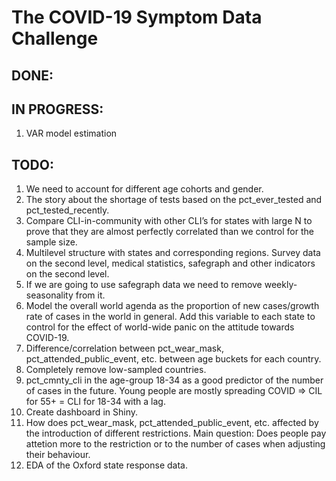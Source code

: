 # The COVID-19 Symptom Data Challenge

## DONE:

## IN PROGRESS:
1. VAR model estimation

## TODO:
1. We need to account for different age cohorts and gender.
2. The story about the shortage of tests based on the pct_ever_tested and pct_tested_recently.
3. Compare CLI-in-community with other CLI’s for states with large N to prove that they are almost perfectly correlated than we control for the sample size.
6. Multilevel structure with states and corresponding regions. Survey data on the second level, medical statistics, safegraph and other indicators on the second level.
7. If we are going to use safegraph data we need to remove weekly-seasonality from it.
10.	Model the overall world agenda as the proportion of new cases/growth rate of cases in the world in general. Add this variable to each state to control for the effect of world-wide panic on the attitude towards COVID-19.
11. Difference/correlation between  pct_wear_mask, pct_attended_public_event, etc. between age buckets for each country.
12. Completely remove low-sampled countries.
13. pct_cmnty_cli in the age-group 18-34 as a good predictor of the number of cases in the future. Young people are mostly spreading COVID => CIL for 55+ = CLI for 18-34 with a lag.
14. Create dashboard in Shiny.
15. How does  pct_wear_mask, pct_attended_public_event, etc. affected by the introduction of different restrictions. Main question: Does people pay attetion more to the restriction or to the number of cases when adjusting their behaviour.
16. EDA of the Oxford state response data.



